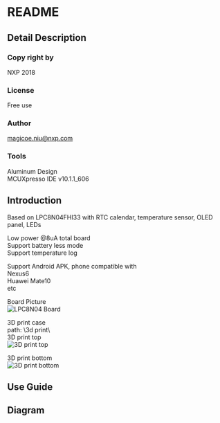 # README

## Detail Description
### Copy right by
NXP 2018  
### License
Free use  
### Author
magicoe.niu@nxp.com  

### Tools
Aluminum Design  
MCUXpresso IDE v10.1.1_606  

## Introduction
Based on LPC8N04FHI33 with RTC calendar, temperature sensor, OLED panel, LEDs  
  
Low power @8uA total board  
Support battery less mode  
Support temperature log  
  
Support Android APK, phone compatible with  
Nexus6  
Huawei Mate10  
etc  
  
Board Picture  
![LPC8N04 Board]()  
  
3D print case  
path: \3d print\  
3D print top  
![3D print top](https://github.com/Magicoe/LPC8N04_eClock/blob/master/3d%20print/Thermometer%20Concept%20v1%20(front).png)  
  
3D print bottom  
![3D print bottom](https://github.com/Magicoe/LPC8N04_eClock/blob/master/3d%20print/Thermometer%20Concept%20v1%20(back_ntag).png)  
  
## Use Guide

## Diagram


